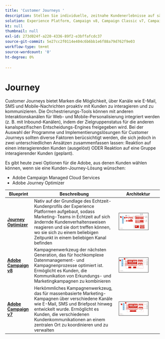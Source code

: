 ```yaml
---
title: 'Customer Journeys '
description: Stellen Sie individuelle, zeitnahe Kundenerlebnisse auf sämtlichen Geräten bereit.
solution: Experience Platform, Campaign v8, Campaign Classic v7, Campaign Standard, Journey Optimizer
kt: null
thumbnail: null
exl-id: 273d024f-a220-4336-89f2-e3bffafcdc37
source-git-commit: 5e27cc2f0114e404c6b6bb1e6f88a79d762f9e03
workflow-type: tm+mt
source-wordcount: '0'
ht-degree: 0%

---
```


# Journey

Customer Journeys bietet Marken die Möglichkeit, über Kanäle wie E-Mail, SMS und Mobile-Nachrichten proaktiv mit Kunden zu interagieren und zu kommunizieren. Die Orchestrierungs-Tools können mit anderen Interaktionskanälen für Web- und Mobile-Personalisierung integriert werden (z. B. mit Inbound-Kanälen), indem der Zielgruppenstatus für die anderen kanalspezifischen Entscheidungs-Engines freigegeben wird. Bei der Auswahl der Programme und Implementierungslösungen für Customer Journeys sollten diverse Faktoren berücsichtigt werden, die sich jedoch in zwei unterschiedlichen Ansätzen zusammenfassen lassen: Reaktion auf einen interagierenden Kunden (ausgelöst) ODER Reaktion auf eine Gruppe interagierender Kunden (geplant).

Es gibt heute zwei Optionen für die Adobe, aus denen Kunden wählen können, wenn sie eine Kunden-Journey-Lösung wünschen:

<ul><li>Adobe Campaign Managed Cloud Services</li><li>Adobe Journey Optimizer</li></ul>

| Blueprint | Beschreibung | Architektur |
|---|---|---|
| **[Journey Optimizer](journey-optimizer.md)** | Nativ auf der Grundlage des Echtzeit-Kundenprofils der Experience Platformen aufgebaut, sodass Marketing-Teams in Echtzeit auf sich ändernde Kundenverhaltensweisen reagieren und sie dort treffen können, wo sie sich zu einem beliebigen Zeitpunkt in einem beliebigen Kanal befinden | <img src="assets/ajo-architecture.svg" alt="Referenzarchitektur für Journey Optimizer-Blueprint" style="width:75%; border:1px solid #4a4a4a" /> |
| **[Adobe Campaign v8](campaign-v8.md)** | Kampagnenwerkzeug der nächsten Generation, das für hochkomplexe Datenmanagement- und Kampagnenprozesse optimiert ist. Ermöglicht es Kunden, die Kommunikation von Erkundungs- und Marketingkampagnen zu kombinieren | <img src="assets/campaign-v8-architecture.svg" alt="Referenzarchitektur für Campaign v8-Blueprint" style="width:75%; border:1px solid #4a4a4a" /> |
| **[Adobe Campaign v7](campaign-v7.md)** | Herkömmliches Kampagnenwerkzeug, das für massenbasierte Marketing-Kampagnen über verschiedene Kanäle wie E-Mail, SMS und Briefpost hinweg entwickelt wurde. Ermöglicht es Kunden, die verschiedenen Kundenkommunikationen an einem zentralen Ort zu koordinieren und zu verwalten | <img src="assets/campaign-v7-architecture.svg" alt="Referenzarchitektur für Campaign v7-Blueprint" style="width:75%; border:1px solid #4a4a4a" /> |
